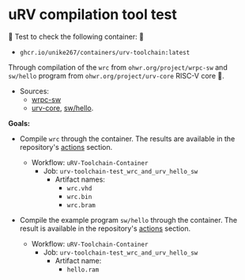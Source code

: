 # uRV compilation tool test

🚚 Test to check the following container: 🚚

- `ghcr.io/unike267/containers/urv-toolchain:latest` 

Through compilation of the `wrc` from `ohwr.org/project/wrpc-sw` and `sw/hello` program from `ohwr.org/project/urv-core` RISC-V core 🚀. 

- Sources: 
  - [wrpc-sw](https://ohwr.org/project/wrpc-sw)
  - [urv-core](https://ohwr.org/project/urv-core), [sw/hello](https://ohwr.org/project/urv-core/-/tree/master/sw/hello?ref_type=heads).

**Goals:**

- Compile `wrc` through the container. The results are available in the repository's [actions](https://github.com/Unike267/Containers/actions) section.
    - Workflow: `uRV-Toolchain-Container` 
      - Job: `urv-toolchain-test_wrc_and_urv_hello_sw`
        - Artifact names:
          - `wrc.vhd` 
          - `wrc.bin` 
          - `wrc.bram` 

- Compile the example program `sw/hello` through the container. The result is available in the repository's [actions](https://github.com/Unike267/Containers/actions) section.
    - Workflow: `uRV-Toolchain-Container` 
      - Job: `urv-toolchain-test_wrc_and_urv_hello_sw`
        - Artifact name:
          - `hello.ram` 

